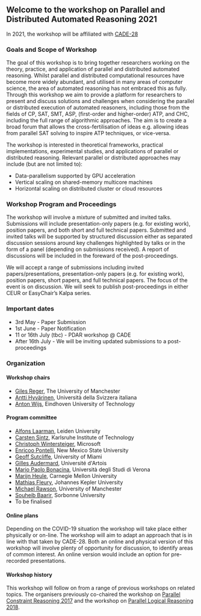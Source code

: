 ## Welcome to the workshop on Parallel and Distributed Automated Reasoning 2021

In 2021, the workshop will be affiliated with [CADE-28](https://www.cs.cmu.edu/~mheule/CADE28/)

### Goals and Scope of Workshop

The goal of this workshop is to bring together researchers working on
the theory, practice, and application of parallel and distributed
automated reasoning. Whilst parallel and distributed computational
resources have become more widely abundant, and utilised in many areas
of computer science, the area of automated reasoning has not embraced
this as fully. Through this workshop we aim to provide a platform for
researchers to present and discuss solutions and challenges when
considering the parallel or distributed execution of automated
reasoners, including those from the fields of CP, SAT, SMT, ASP,
(first-order and higher-order) ATP, and CHC, including the full range of
algorithmic approaches. The aim is to create a broad forum that allows
the cross-fertilisation of ideas e.g. allowing ideas from parallel SAT
solving to inspire ATP techniques, or vice-versa.

The workshop is interested in theoretical frameworks, practical
implementations, experimental studies, and applications of parallel or
distributed reasoning. Relevant parallel or distributed approaches may
include (but are not limited to):

 - Data-parallelism supported by GPU acceleration
 - Vertical scaling on shared-memory multicore machines
 - Horizontal scaling on distributed cluster or cloud resources

### Workshop Program and Proceedings

The workshop will involve a mixture of submitted and invited talks.
Submissions will include presentation-only papers (e.g. for existing
work), position papers, and both short and full technical papers.
Submitted and invited talks will be supported by structured discussion
either as separated discussion sessions around key challenges
highlighted by talks or in the form of a panel (depending on submissions
received). A report of discussions will be included in the foreward of
the post-proceedings.

We will accept a range of submissions including invited
papers/presentations, presentation-only papers (e.g. for existing work),
position papers, short papers, and full technical papers. The focus of
the event is on discussion. We will seek to publish post-proceedings in
either CEUR or EasyChair’s Kalpa series.

### Important dates

- 3rd May - Paper Submission
- 1st June - Paper Notification
- 11 or 16th July (tbc) - PDAR workshop @ CADE
- After 16th July - We will be inviting updated submissions to a post-proceedings

### Organization

#### Workshop chairs

- [Giles Reger](http://www.cs.man.ac.uk/~regerg/), The University of Manchester
- [Antti Hyvärinen](https://www.inf.usi.ch/postdoc/hyvarinen/), Università della Svizzera italiana
- [Anton Wijs](https://www.win.tue.nl/~awijs/), Eindhoven University of Technology

#### Program committee

- [Alfons Laarman](https://www.universiteitleiden.nl/en/staffmembers/alfons-laarman#tab-1), Leiden University
- [Carsten Sintz](http://www.carstensinz.de), Karlsruhe Institute of Technology
- [Christoph Wintersteiger](https://www.microsoft.com/en-us/research/people/cwinter/), Microsoft
- [Enricoo Pontelli](https://www.cs.nmsu.edu/~epontell/alpec/), New Mexico State University
- [Geoff Sutcliffe](https://www.cs.miami.edu/home/geoff/), University of Miami
- [Gilles Audermard](http://www.cril.univ-artois.fr/~audemard/), Université d'Artois
- [Mario Paolo Bonacina](http://profs.sci.univr.it/~bonacina/), Università degli Studi di Verona
- [Marijn Heule](https://www.cs.utexas.edu/users/marijn/), Carnegie Mellon University
- [Mathias Fleury](http://fmv.jku.at/fleury/), Johannes Kepler University
- [Michael Rawson](http://rawsons.uk/michael/), University of Manchester
- [Souheib Baarir](https://www.lip6.fr/actualite/personnes-fiche.php?ident=P617), Sorbonne University
- To be finalised

#### Online plans

Depending on the COVID-19 situation the workshop will take place either
physically or on-line.  The workshop will aim to adapt an approach that
is in line with that taken by CADE-28.  Both an online and physical
version of this workshop will involve plenty of opportunity for
discussion, to identify areas of common interest.  An online version
would include an option for pre-recorded presentations.

#### Workshop history

This workshop will follow on from a range of previous workshops on
related topics.  The organisers previously co-chaired the workshop on
[Parallel Constraint Reasoning 2017](http://pcr17.inf.usi.ch) and the workshop on [Parallel Logical Reasoning 2018](https://antonwijs.wixsite.com/plr2018).


